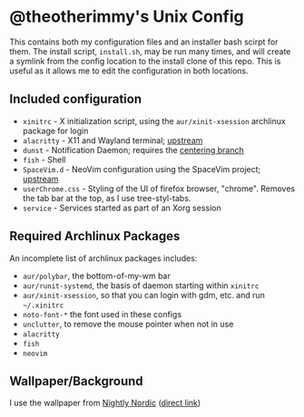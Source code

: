 # @theotherimmy's Unix Config

This contains both my configuration files and an installer bash scirpt for them.
The install script, `install.sh`, may be run many times, and will create a
symlink from the config location to the install clone of this repo. This is
useful as it allows me to edit the configuration in both locations.

## Included configuration

* `xinitrc` - X initialization script, using the `aur/xinit-xsession` archlinux
  package for login
* `alacritty` - X11 and Wayland terminal; [upstream](https://github.com/jwilm/alacritty)
* `dunst` - Notification Daemon; requires the [centering branch](https://github.com/dunst-project/dunst/tree/centering)
* `fish` - Shell
* `SpaceVim.d` - NeoVim configuration using the SpaceVim project; [upstream](https://github.com/SpaceVim/SpaceVim)
* `userChrome.css` - Styling of the UI of firefox browser, "chrome". Removes
  the tab bar at the top, as I use tree-styl-tabs.
* `service` - Services started as part of an Xorg session

## Required Archlinux Packages
An incomplete list of archlinux packages includes:
 * `aur/polybar`, the bottom-of-my-wm bar
 * `aur/runit-systemd`, the basis of daemon starting within `xinitrc`
 * `aur/xinit-xsession`, so that you can login with gdm, etc. and run `~/.xinitrc`
 * `noto-font-*` the font used in these configs
 * `unclutter`, to remove the mouse pointer when not in use
 * `alacritty`
 * `fish`
 * `neovim`

## Wallpaper/Background

I use the wallpaper from [Nightly Nordic](https://www.reddit.com/r/unixporn/comments/caiad9/awesomewm_nighty_nordic/)
([direct link](https://mir-cdn.behance.net/v1/rendition/project_modules/fs/f585d480368685.5d22ffe9b8b5e.png))
